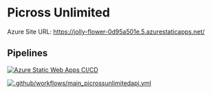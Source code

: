 # Picross Unlimited

Azure Site URL: https://jolly-flower-0d95a501e.5.azurestaticapps.net/

## Pipelines

[![Azure Static Web Apps CI/CD](https://github.com/JohanneJayde/Picross-Unlimited/actions/workflows/azure-static-web-apps-jolly-flower-0d95a501e.yml/badge.svg)](https://github.com/JohanneJayde/Picross-Unlimited/actions/workflows/azure-static-web-apps-jolly-flower-0d95a501e.yml)

[![.github/workflows/main_picrossunlimitedapi.yml](https://github.com/JohanneJayde/Picross-Unlimited/actions/workflows/main_picrossunlimitedapi.yml/badge.svg)](https://github.com/JohanneJayde/Picross-Unlimited/actions/workflows/main_picrossunlimitedapi.yml)
